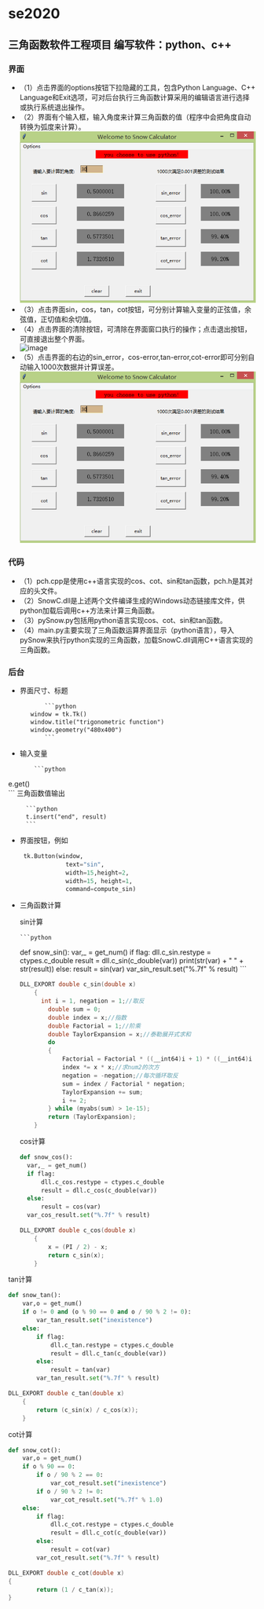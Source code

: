 # se2020
三角函数软件工程项目
编写软件：python、c++
--
### 界面
* （1）点击界面的options按钮下拉隐藏的工具，包含Python Language、C++ Language和Exit选项，可对后台执行三角函数计算采用的编辑语言进行选择或执行系统退出操作。
* （2）界面有个输入框，输入角度来计算三角函数的值（程序中会把角度自动转换为弧度来计算）。  
![image](math/tu1.png)
* （3）点击界面sin，cos，tan，cot按钮，可分别计算输入变量的正弦值，余弦值，正切值和余切值。
* （4）点击界面的清除按钮，可清除在界面窗口执行的操作；点击退出按钮，可直接退出整个界面。  
![image](https://github.com/yangyuxue-cqu/se2020/blob/master/math/tu3.png)
* （5）点击界面的右边的sin_error，cos-error,tan-error,cot-error即可分别自动输入1000次数据并计算误差。
![image](math/tu4.png)


### 代码
* （1）pch.cpp是使用c++语言实现的cos、cot、sin和tan函数，pch.h是其对应的头文件。
* （2）SnowC.dll是上述两个文件编译生成的Windows动态链接库文件，供python加载后调用c++方法来计算三角函数。
* （3）pySnow.py包括用python语言实现cos、cot、sin和tan函数。
* （4）main.py主要实现了三角函数运算界面显示（python语言），导入pySnow来执行python实现的三角函数，加载SnowC.dll调用C++语言实现的三角函数。

### 后台
* 界面尺寸、标题
         
             ```python
         window = tk.Tk()
         window.title("trigonometric function")
         window.geometry("480x400")
             ```
         
* 输入变量
         
          ```python
e.get()   
          ```
         三角函数值输出

         ```python
         t.insert("end", result)
         ```
         
* 界面按钮，例如
     
     ```python
      tk.Button(window,
                  text="sin",
                  width=15,height=2,
                  width=15, height=1,
                  command=compute_sin)
     ```
     
     
     
* 三角函数计算

  sin计算
  
      ```python
  def snow_sin():
  	var,_ = get_num()
  	if flag:
  		dll.c_sin.restype = ctypes.c_double
  		result = dll.c_sin(c_double(var))
  		print(str(var) + " " + str(result))
  	else:
  		result = sin(var)
  	var_sin_result.set("%.7f" % result)
      ```
  
  
  
  ```c++
  DLL_EXPORT double c_sin(double x)
      {
        int i = 1, negation = 1;//取反
          double sum = 0;
          double index = x;//指数
          double Factorial = 1;//阶乘
          double TaylorExpansion = x;//泰勒展开式求和
          do
          {
              Factorial = Factorial * ((__int64)i + 1) * ((__int64)i + 2);//求阶乘
              index *= x * x;//求num2的次方
              negation = -negation;//每次循环取反
              sum = index / Factorial * negation;
              TaylorExpansion += sum;
              i += 2;
          } while (myabs(sum) > 1e-15);
          return (TaylorExpansion);
      }
  ```
  
  
  
  cos计算
  
  ```python
  def snow_cos():
  	var,_ = get_num()
  	if flag:
  		dll.c_cos.restype = ctypes.c_double
  		result = dll.c_cos(c_double(var))
  	else:
  		result = cos(var)
  	var_cos_result.set("%.7f" % result)
  ```
  
  
  
  ```c++
  DLL_EXPORT double c_cos(double x)
      {
          x = (PI / 2) - x;
          return c_sin(x);
      }
  ```
  



tan计算

```python
def snow_tan():
	var,o = get_num()
	if o != 0 and (o % 90 == 0 and o / 90 % 2 != 0):
		var_tan_result.set("inexistence")
	else:
		if flag:
			dll.c_tan.restype = ctypes.c_double
			result = dll.c_tan(c_double(var))
		else:
			result = tan(var)
		var_tan_result.set("%.7f" % result)
```



```c++
DLL_EXPORT double c_tan(double x)
    {
        return (c_sin(x) / c_cos(x));
    }
```



cot计算

```python
def snow_cot():
	var,o = get_num()
	if o % 90 == 0:
		if o / 90 % 2 == 0:
			var_cot_result.set("inexistence")
		if o / 90 % 2 != 0:
			var_cot_result.set("%.7f" % 1.0)
	else:
		if flag:
			dll.c_cot.restype = ctypes.c_double
			result = dll.c_cot(c_double(var))
		else:
			result = cot(var)
		var_cot_result.set("%.7f" % result)
```



```c++
DLL_EXPORT double c_cot(double x)
{
        return (1 / c_tan(x));
}
```

